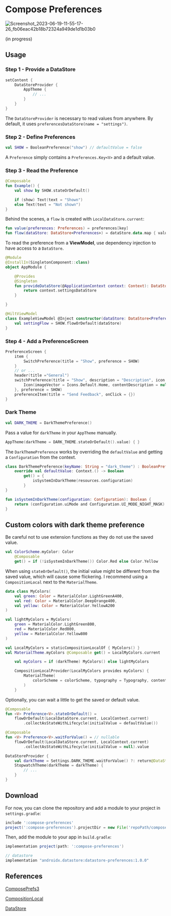 # Compose Preferences

![Screenshot_2023-06-19-11-55-17-26_fb06eac42b18b72324a949de1d1b03b0](https://github.com/bogdan-pechounov/compose-preferences/assets/119967588/6be45205-d2c9-424d-9a81-5738bb8c717b)

(in progress)

## Usage

### Step 1 - Provide a DataStore

```kotlin
setContent {
    DataStoreProvider {
        AppTheme {
            // ...
        }
    }
}
```

The `DataStoreProvider` is necessary to read values from anywhere. By default, it uses `preferencesDataStore(name = "settings")`.

### Step 2 - Define Preferences

```kotlin
val SHOW = BooleanPreference("show") // defaultValue = false
```

A `Preference` simply contains a `Preferences.Key<V>` and a default value.

### Step 3 - Read the Preference

```kotlin
@Composable
fun Example() {
    val show by SHOW.stateOrDefault()

    if (show) Text(text = "Shown")
    else Text(text = "Not shown")
}
```

Behind the scenes, a `flow` is created with `LocalDataStore.current`:

```kotlin
fun value(preferences: Preferences) = preferences[key]
fun flow(dataStore: DataStore<Preferences>) = dataStore.data.map { value(it) }.distinctUntilChanged()
```

To read the preference from a **ViewModel**, use dependency injection to have access to a `DataStore`.

```kotlin
@Module
@InstallIn(SingletonComponent::class)
object AppModule {

    @Provides
    @Singleton
    fun provideDataStore(@ApplicationContext context: Context): DataStore<Preferences> {
        return context.settingsDataStore
    }

}
```

```kotlin
@HiltViewModel
class ExampleViewModel @Inject constructor(dataStore: DataStore<Preferences>) : ViewModel(){
    val settingFlow = SHOW.flowOrDefault(dataStore)
}
```

### Step 4 - Add a PreferenceScreen

```kotlin
PreferenceScreen {
    item {
        SwitchPreference(title = "Show", preference = SHOW)
    }
    // or ...
    header(title ="General")
    switchPreference(title = "Show", description = "Description", icon = {
        Icon(imageVector = Icons.Default.Home, contentDescription = null)
    }, preference = SHOW)
    preferenceItem(title = "Send Feedback", onClick = {})
}
```

### Dark Theme

```kotlin
val DARK_THEME = DarkThemePreference()
```

Pass a value for `darkTheme` in your `AppTheme` manually.

```kotlin
AppTheme(darkTheme = DARK_THEME.stateOrDefault().value) { }
```

The `DarkThemePreference` works by overriding the `defaultValue` and getting a `Configuration` from the context.

```kotlin
class DarkThemePreference(keyName: String = "dark_theme") : BooleanPreference(keyName) {
    override val defaultValue: Context.() -> Boolean
        get() = {
            isSystemInDarkTheme(resources.configuration)
        }
}

fun isSystemInDarkTheme(configuration: Configuration): Boolean {
    return (configuration.uiMode and Configuration.UI_MODE_NIGHT_MASK) == Configuration.UI_MODE_NIGHT_YES
}
```

## Custom colors with dark theme preference

Be careful not to use extension functions as they do not use the saved value.

```kotlin
val ColorScheme.myColor: Color
    @Composable
    get() = if (!isSystemInDarkTheme()) Color.Red else Color.Yellow
```

When using `stateOrDefault()`, the initial value might be different from the saved value, which will cause some flickering. I recommend using a `CompositionLocal` next to the `MaterialTheme`.

```kotlin
data class MyColors(
    val green: Color = MaterialColor.LightGreenA400,
    val red: Color = MaterialColor.DeepOrange400,
    val yellow: Color = MaterialColor.YellowA200
)

val lightMyColors = MyColors(
    green = MaterialColor.LightGreen800,
    red = MaterialColor.Red800,
    yellow = MaterialColor.Yellow800
)

val LocalMyColors = staticCompositionLocalOf { MyColors() }
val MaterialTheme.myColors @Composable get() = LocalMyColors.current
```

```kotlin
    val myColors = if (darkTheme) MyColors() else lightMyColors

    CompositionLocalProvider(LocalMyColors provides myColors) {
        MaterialTheme(
            colorScheme = colorScheme, typography = Typography, content = content
        )
    }
```

Optionally, you can wait a little to get the saved or default value.

```kotlin
@Composable
fun <V> Preference<V>.stateOrDefault() =
    flowOrDefault(LocalDataStore.current, LocalContext.current)
        .collectAsStateWithLifecycle(initialValue = defaultValue())

@Composable
fun <V> Preference<V>.waitForValue() = // nullable
    flowOrDefault(LocalDataStore.current, LocalContext.current)
        .collectAsStateWithLifecycle(initialValue = null).value
```

```kotlin
DataStoreProvider {
    val darkTheme = Settings.DARK_THEME.waitForValue() ?: return@DataStoreProvider
    StopwatchTheme(darkTheme = darkTheme) {
        // ...
    }
}
```

## Download

For now, you can clone the repository and add a module to your project in `settings.gradle`:

```groovy
include ':compose-preferences'
project(':compose-preferences').projectDir = new File('repoPath/compose-preferences')
```

Then, add the module to your app in `build.gradle`:

```groovy
implementation project(path: ':compose-preferences')

// datastore
implementation "androidx.datastore:datastore-preferences:1.0.0"
```

## References

[ComposePrefs3](https://github.com/JamalMulla/ComposePrefs3/tree/master)

[CompositionLocal](https://developer.android.com/jetpack/compose/compositionlocal)

[DataStore](https://developer.android.com/topic/libraries/architecture/datastore)
